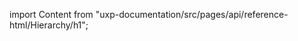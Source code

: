 
import Content from "uxp-documentation/src/pages/api/reference-html/Hierarchy/h1";

<Content query="product=photoshop"/>
